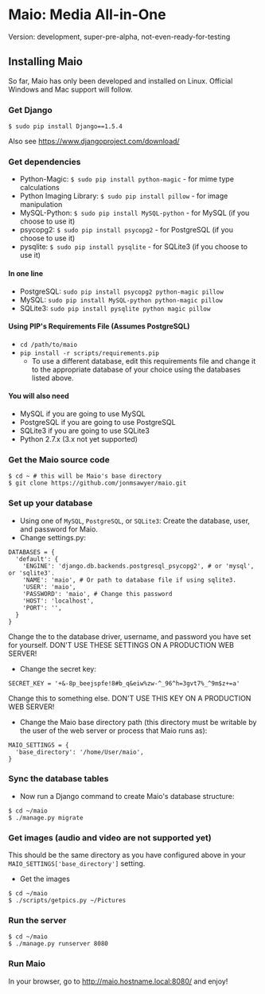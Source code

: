 # Maio: Media All-in-One

Version: development, super-pre-alpha, not-even-ready-for-testing

## Installing Maio

So far, Maio has only been developed and installed on Linux. Official Windows and Mac support will follow.

### Get Django

`$ sudo pip install Django==1.5.4`

Also see https://www.djangoproject.com/download/

### Get dependencies

 * Python-Magic: `$ sudo pip install python-magic` - for mime type calculations
 * Python Imaging Library: `$ sudo pip install pillow` - for image manipulation
 * MySQL-Python: `$ sudo pip install MySQL-python` - for MySQL (if you choose to use it)
 * psycopg2: `$ sudo pip install psycopg2` - for PostgreSQL (if you choose to use it)
 * pysqlite: `$ sudo pip install pysqlite` - for SQLite3 (if you choose to use it)

#### In one line

 * PostgreSQL: `sudo pip install psycopg2 python-magic pillow`
 * MySQL: `sudo pip install MySQL-python python-magic pillow`
 * SQLite3: `sudo pip install pysqlite python magic pillow`

#### Using PIP's Requirements File (Assumes PostgreSQL)

 * `cd /path/to/maio`
 * `pip install -r scripts/requirements.pip`
   * To use a different database, edit this requirements file and change it to the appropriate
     database of your choice using the databases listed above.

#### You will also need ####

 * MySQL if you are going to use MySQL
 * PostgreSQL if you are going to use PostgreSQL
 * SQLite3 if you are going to use SQLite3
 * Python 2.7.x (3.x not yet supported)

### Get the Maio source code

~~~
$ cd ~ # this will be Maio's base directory
$ git clone https://github.com/jonmsawyer/maio.git
~~~

### Set up your database

 * Using one of `MySQL`, `PostgreSQL`, or `SQLite3`: Create the database, user, and password for
   Maio.
 * Change settings.py:

~~~
DATABASES = {
  'default': {
    'ENGINE': 'django.db.backends.postgresql_psycopg2', # or 'mysql', or 'sqlite3'.
    'NAME': 'maio', # Or path to database file if using sqlite3.
    'USER': 'maio',
    'PASSWORD': 'maio', # Change this password
    'HOST': 'localhost',
    'PORT': '',
  }
}
~~~

Change the to the database driver, username, and password you have set for yourself. DON'T USE
THESE SETTINGS ON A PRODUCTION WEB SERVER!

 * Change the secret key:

~~~
SECRET_KEY = '+&-8p_beejspfe!8#b_q&eiw%zw-^_96^h=3gvt7%_^9m$z+=a'
~~~

Change this to something else. DON'T USE THIS KEY ON A PRODUCTION WEB SERVER!

 * Change the Maio base directory path (this directory must be writable by the user of the web
   server or process that Maio runs as):

~~~
MAIO_SETTINGS = {
  'base_directory': '/home/User/maio',
}
~~~

### Sync the database tables

 * Now run a Django command to create Maio's database structure:

~~~
$ cd ~/maio
$ ./manage.py migrate
~~~

### Get images (audio and video are not supported yet)

This should be the same directory as you have configured above in your
`MAIO_SETTINGS['base_directory']` setting.

 * Get the images

~~~
$ cd ~/maio
$ ./scripts/getpics.py ~/Pictures
~~~

### Run the server

~~~
$ cd ~/maio
$ ./manage.py runserver 8080
~~~

### Run Maio

In your browser, go to http://maio.hostname.local:8080/ and enjoy!
